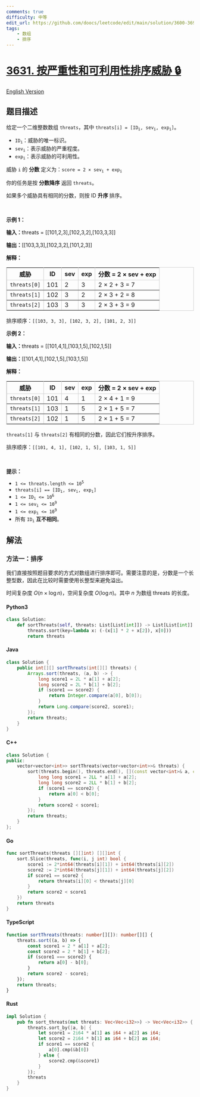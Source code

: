 ```yaml
---
comments: true
difficulty: 中等
edit_url: https://github.com/doocs/leetcode/edit/main/solution/3600-3699/3631.Sort%20Threats%20by%20Severity%20and%20Exploitability/README.md
tags:
    - 数组
    - 排序
---
```


<!-- problem:start -->

# [3631. 按严重性和可利用性排序威胁 🔒](https://leetcode.cn/problems/sort-threats-by-severity-and-exploitability)

[English Version](/solution/3600-3699/3631.Sort%20Threats%20by%20Severity%20and%20Exploitability/README_EN.md)

## 题目描述

<!-- description:start -->

<p>给定一个二维整数数组&nbsp;<code>threats</code>，其中&nbsp;<code>threats[i] = [ID<sub>i</sub>, sev<sub>i</sub>​, exp<sub>i</sub>]</code>。</p>

<ul>
	<li><code>ID<sub>i</sub></code>：威胁的唯一标识。</li>
	<li><code>sev<sub>i</sub></code>：表示威胁的严重程度。</li>
	<li><code>exp<sub>i</sub></code>：表示威胁的可利用性。</li>
</ul>

<p>威胁 <code>i</code>&nbsp;的 <strong>分数</strong>&nbsp;定义为：<code>score = 2 × sev<sub>i</sub> + exp<sub>i</sub></code></p>

<p>你的任务是按 <strong>分数降序</strong>&nbsp;返回&nbsp;<code>threats</code>。</p>

<p>如果多个威胁具有相同的分数，则按 ID <strong>升序&nbsp;</strong>排序。</p>

<p>&nbsp;</p>

<p><strong class="example">示例 1：</strong></p>

<div class="example-block">
<p><span class="example-io"><b>输入：</b>threats = [[101,2,3],[102,3,2],[103,3,3]]</span></p>

<p><span class="example-io"><b>输出：</b>[[103,3,3],[102,3,2],[101,2,3]]</span></p>

<p><strong>解释：</strong></p>

<table border="1" bordercolor="#ccc" cellpadding="5" cellspacing="0" style="border-collapse:collapse;">
	<thead>
		<tr>
			<th>威胁</th>
			<th>ID</th>
			<th>sev</th>
			<th>exp</th>
			<th>分数 = 2 × sev + exp</th>
		</tr>
	</thead>
	<tbody>
		<tr>
			<td><code>threats[0]</code></td>
			<td>101</td>
			<td>2</td>
			<td>3</td>
			<td>2 × 2 + 3 = 7</td>
		</tr>
		<tr>
			<td><code>threats[1]</code></td>
			<td>102</td>
			<td>3</td>
			<td>2</td>
			<td>2 × 3 + 2 = 8</td>
		</tr>
		<tr>
			<td><code>threats[2]</code></td>
			<td>103</td>
			<td>3</td>
			<td>3</td>
			<td>2 × 3 + 3 = 9</td>
		</tr>
	</tbody>
</table>

<p>排序顺序：<code>[[103, 3, 3], [102, 3, 2], [101, 2, 3]]</code></p>
</div>

<p><strong class="example">示例 2：</strong></p>

<div class="example-block">
<p><span class="example-io"><b>输入：</b>threats = [[101,4,1],[103,1,5],[102,1,5]]</span></p>

<p><span class="example-io"><b>输出：</b>[[101,4,1],[102,1,5],[103,1,5]]</span></p>

<p><strong>解释：</strong></p>

<table border="1" bordercolor="#ccc" cellpadding="5" cellspacing="0" style="border-collapse:collapse;">
	<thead>
		<tr>
			<th>威胁</th>
			<th>ID</th>
			<th>sev</th>
			<th>exp</th>
			<th>分数 = 2 × sev + exp</th>
		</tr>
	</thead>
	<tbody>
		<tr>
			<td><code>threats[0]</code></td>
			<td>101</td>
			<td>4</td>
			<td>1</td>
			<td>2 × 4 + 1 = 9</td>
		</tr>
		<tr>
			<td><code>threats[1]</code></td>
			<td>103</td>
			<td>1</td>
			<td>5</td>
			<td>2 × 1 + 5 = 7</td>
		</tr>
		<tr>
			<td><code>threats[2]</code></td>
			<td>102</td>
			<td>1</td>
			<td>5</td>
			<td>2 × 1 + 5 = 7</td>
		</tr>
	</tbody>
</table>

<p><code>threats[1]</code> 与&nbsp;<code>threats[2]</code>&nbsp;有相同的分数，因此它们按升序排序。</p>

<p>排序顺序：<code>[[101, 4, 1], [102, 1, 5], [103, 1, 5]]</code></p>
</div>

<p>&nbsp;</p>

<p><strong>提示：</strong></p>

<ul>
	<li><code>1 &lt;= threats.length &lt;= 10<sup>5</sup></code></li>
	<li><code>threats[i] == [ID<sub>i</sub>, sev<sub>i</sub>, exp<sub>i</sub>]</code></li>
	<li><code>1 &lt;= ID<sub>i</sub> &lt;= 10<sup>6</sup></code></li>
	<li><code>1 &lt;= sev<sub>i</sub> &lt;= 10<sup>9</sup></code></li>
	<li><code>1 &lt;= exp<sub>i</sub> &lt;= 10<sup>9</sup></code></li>
	<li>所有&nbsp;<code>ID<sub>i</sub></code> <strong>互不相同</strong>。</li>
</ul>

<!-- description:end -->

## 解法

<!-- solution:start -->

### 方法一：排序

我们直接按照题目要求的方式对数组进行排序即可。需要注意的是，分数是一个长整型数，因此在比较时需要使用长整型来避免溢出。

时间复杂度 $O(n \times \log n)$，空间复杂度 $O(\log n)$。其中 $n$ 为数组 $\text{threats}$ 的长度。

<!-- tabs:start -->

#### Python3

```python
class Solution:
    def sortThreats(self, threats: List[List[int]]) -> List[List[int]]:
        threats.sort(key=lambda x: (-(x[1] * 2 + x[2]), x[0]))
        return threats
```

#### Java

```java
class Solution {
    public int[][] sortThreats(int[][] threats) {
        Arrays.sort(threats, (a, b) -> {
            long score1 = 2L * a[1] + a[2];
            long score2 = 2L * b[1] + b[2];
            if (score1 == score2) {
                return Integer.compare(a[0], b[0]);
            }
            return Long.compare(score2, score1);
        });
        return threats;
    }
}
```

#### C++

```cpp
class Solution {
public:
    vector<vector<int>> sortThreats(vector<vector<int>>& threats) {
        sort(threats.begin(), threats.end(), [](const vector<int>& a, const vector<int>& b) {
            long long score1 = 2LL * a[1] + a[2];
            long long score2 = 2LL * b[1] + b[2];
            if (score1 == score2) {
                return a[0] < b[0];
            }
            return score2 < score1;
        });
        return threats;
    }
};
```

#### Go

```go
func sortThreats(threats [][]int) [][]int {
	sort.Slice(threats, func(i, j int) bool {
		score1 := 2*int64(threats[i][1]) + int64(threats[i][2])
		score2 := 2*int64(threats[j][1]) + int64(threats[j][2])
		if score1 == score2 {
			return threats[i][0] < threats[j][0]
		}
		return score2 < score1
	})
	return threats
}
```

#### TypeScript

```ts
function sortThreats(threats: number[][]): number[][] {
    threats.sort((a, b) => {
        const score1 = 2 * a[1] + a[2];
        const score2 = 2 * b[1] + b[2];
        if (score1 === score2) {
            return a[0] - b[0];
        }
        return score2 - score1;
    });
    return threats;
}
```

#### Rust

```rust
impl Solution {
    pub fn sort_threats(mut threats: Vec<Vec<i32>>) -> Vec<Vec<i32>> {
        threats.sort_by(|a, b| {
            let score1 = 2i64 * a[1] as i64 + a[2] as i64;
            let score2 = 2i64 * b[1] as i64 + b[2] as i64;
            if score1 == score2 {
                a[0].cmp(&b[0])
            } else {
                score2.cmp(&score1)
            }
        });
        threats
    }
}
```

<!-- tabs:end -->

<!-- solution:end -->

<!-- problem:end -->
